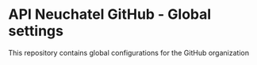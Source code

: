 # API Neuchatel GitHub - Global settings

This repository contains global configurations for the GitHub organization

